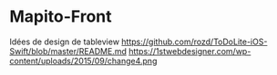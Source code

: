 # Mapito-Front
Idées de design de tableview
https://github.com/rozd/ToDoLite-iOS-Swift/blob/master/README.md
https://1stwebdesigner.com/wp-content/uploads/2015/09/change4.png
